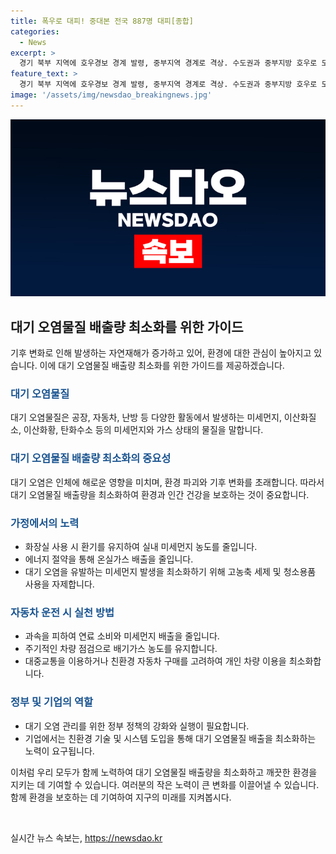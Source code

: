 ```yaml
---
title: 폭우로 대피! 중대본 전국 887명 대피[종합]
categories:
  - News
excerpt: >
  경기 북부 지역에 호우경보 경계 발령, 중부지역 경계로 격상. 수도권과 중부지방 호우로 도로와 뱃길 통제, 지하철 운행 지연. 인명피해 없으나 장소별 피해 발생, 대피자 제공 및 구호물품 지원. 주요도로 통제, 수도권 등 호우특보 발령. 산사태 위기경보 심각 단계로. 추가 강우로 피해 우려, 주의 요망.
feature_text: >
  경기 북부 지역에 호우경보 경계 발령, 중부지역 경계로 격상. 수도권과 중부지방 호우로 도로와 뱃길 통제, 지하철 운행 지연. 인명피해 없으나 장소별 피해 발생, 대피자 제공 및 구호물품 지원. 주요도로 통제, 수도권 등 호우특보 발령. 산사태 위기경보 심각 단계로. 추가 강우로 피해 우려, 주의 요망.
image: '/assets/img/newsdao_breakingnews.jpg'
---
```


<p><img src="/assets/img/newsdao_breakingnews.jpg" alt="pcversion 속보" /></p>

<h2 data-ke-size="size26">대기 오염물질 배출량 최소화를 위한 가이드</h2>

<p>기후 변화로 인해 발생하는 자연재해가 증가하고 있어, 환경에 대한 관심이 높아지고 있습니다. 이에 대기 오염물질 배출량 최소화를 위한 가이드를 제공하겠습니다.</p>

<h3><b><span style="color: #1a5490;">대기 오염물질</span></b></h3>

<p>대기 오염물질은 공장, 자동차, 난방 등 다양한 활동에서 발생하는 미세먼지, 이산화질소, 이산화황, 탄화수소 등의 미세먼지와 가스 상태의 물질을 말합니다.</p>

<h3><b><span style="color: #1a5490;">대기 오염물질 배출량 최소화의 중요성</span></b></h3>

<p>대기 오염은 인체에 해로운 영향을 미치며, 환경 파괴와 기후 변화를 초래합니다. 따라서 대기 오염물질 배출량을 최소화하여 환경과 인간 건강을 보호하는 것이 중요합니다.</p>

<h3><b><span style="color: #1a5490;">가정에서의 노력</span></b></h3>

<ul>
<li>화장실 사용 시 환기를 유지하여 실내 미세먼지 농도를 줄입니다.</li>
<li>에너지 절약을 통해 온실가스 배출을 줄입니다.</li>
<li>대기 오염을 유발하는 미세먼지 발생을 최소화하기 위해 고농축 세제 및 청소용품 사용을 자제합니다.</li>
</ul>

<h3><b><span style="color: #1a5490;">자동차 운전 시 실천 방법</span></b></h3>

<ul>
<li>과속을 피하여 연료 소비와 미세먼지 배출을 줄입니다.</li>
<li>주기적인 차량 점검으로 배기가스 농도를 유지합니다.</li>
<li>대중교통을 이용하거나 친환경 자동차 구매를 고려하여 개인 차량 이용을 최소화합니다.</li>
</ul>

<h3><b><span style="color: #1a5490;">정부 및 기업의 역할</span></b></h3>

<ul>
<li>대기 오염 관리를 위한 정부 정책의 강화와 실행이 필요합니다.</li>
<li>기업에서는 친환경 기술 및 시스템 도입을 통해 대기 오염물질 배출을 최소화하는 노력이 요구됩니다.</li>
</ul>

<p>이처럼 우리 모두가 함께 노력하여 대기 오염물질 배출량을 최소화하고 깨끗한 환경을 지키는 데 기여할 수 있습니다. 여러분의 작은 노력이 큰 변화를 이끌어낼 수 있습니다. 함께 환경을 보호하는 데 기여하여 지구의 미래를 지켜봅시다. </p>

<p data-ke-size="size16">&nbsp;</p>
실시간 뉴스 속보는, <a href="https://newsdao.kr" rel="dofollow">https://newsdao.kr</a>


